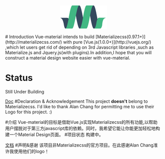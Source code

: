 <p align="center"><a href="http://elviskang.github.io/vue-material" target="_blank"><img width="150"src="https://raw.githubusercontent.com/ElvisKang/vue-material/gh-pages/static/images/materialize-150x75.png"></a></p>
# Introduction
Vue-material intends to build [Materializecss(0.97.1+)](http://materializecss.com/) with pure [Vue.js(1.0.0+)](http://vuejs.org/) ,which let users get rid of depending on 3rd Javascript libraries ,such as Materialize.js and Jquery.js(with plugins).In addition,I hope that you will construct a material design website easier with vue-material.

# Status
Still Under Building

[Doc](http://elviskang.github.io/vue-material/)
#Declaration & Acknowledgement
This project **doesn't** belong to Materializecss. I'd like to thank Alan Chang for permitting me to use their Logo for this project. :)

#介绍
Vue-material的目标是借助Vue.js实现Materializecss的所有功能,以帮助用户摆脱对于第三方javascript库的依赖。同时，我希望它能让你能更加轻松地构建一个Material Design页面。
#项目状态
构建中。

[文档](http://elviskang.github.io/vue-material/)
#声明&感谢
该项目非Materializecss的官方项目。在此感谢Alan Chang准许我使用他们的logo！

